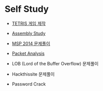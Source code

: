 # Self Study

- [TETRIS 게임 제작](https://github.com/akagaeng/self-study/blob/master/Tetris/tetris.md)
- [Assembly Study](https://github.com/akagaeng/self-study/blob/master/AssemblyStudy/assembly.md)
- [MSP 2014 문제풀이](https://github.com/akagaeng/self-study/blob/master/MSP-2014/msp2014.md)
- [Packet Analysis](https://github.com/akagaeng/self-study/blob/master/PacketAnalysis/packet-analysis.md)
- LOB (Lord of the Buffer Overflow) 문제풀이
- Hackthissite 문제풀이

- Password Crack

